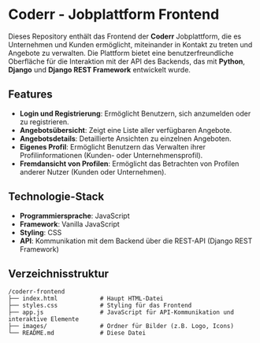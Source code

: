 # Coderr - Jobplattform Frontend

Dieses Repository enthält das Frontend der **Coderr** Jobplattform, die es Unternehmen und Kunden ermöglicht, miteinander in Kontakt zu treten und Angebote zu verwalten. Die Plattform bietet eine benutzerfreundliche Oberfläche für die Interaktion mit der API des Backends, das mit **Python**, **Django** und **Django REST Framework** entwickelt wurde.

## Features

- **Login und Registrierung**: Ermöglicht Benutzern, sich anzumelden oder zu registrieren.
- **Angebotsübersicht**: Zeigt eine Liste aller verfügbaren Angebote.
- **Angebotsdetails**: Detaillierte Ansichten zu einzelnen Angeboten.
- **Eigenes Profil**: Ermöglicht Benutzern das Verwalten ihrer Profilinformationen (Kunden- oder Unternehmensprofil).
- **Fremdansicht von Profilen**: Ermöglicht das Betrachten von Profilen anderer Nutzer (Kunden oder Unternehmen).

## Technologie-Stack

- **Programmiersprache**: JavaScript
- **Framework**: Vanilla JavaScript 
- **Styling**: CSS 
- **API**: Kommunikation mit dem Backend über die REST-API (Django REST Framework)

## Verzeichnisstruktur

```plaintext
/coderr-frontend
├── index.html            # Haupt HTML-Datei
├── styles.css            # Styling für das Frontend
├── app.js                # JavaScript für API-Kommunikation und interaktive Elemente
├── images/               # Ordner für Bilder (z.B. Logo, Icons)
└── README.md             # Diese Datei
